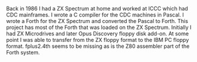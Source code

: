 Back in 1986 I had a ZX Spectrum at home and worked at ICCC which had CDC mainframes. I wrote a C compiler for the CDC machines in Pascal.
I wrote a Forth for the ZX Spectrum and converted the Pascal to Forth. This project has most of the Forth that was loaded on the ZX Spectrum.
Initially I had ZX Microdrives and later Opus Discovery floppy disk add-on.
At some point I was able to transfer from the ZX floppy format to the IBM PC floppy format.
fplus2.4th seems to be missing as is the Z80 assembler part of the Forth system.
